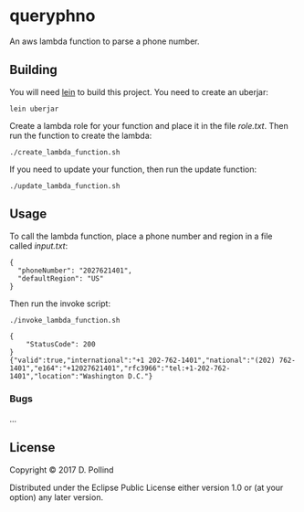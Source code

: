 # queryphno

An aws lambda function to parse a phone number.

## Building

You will need [lein](https://leiningen.org) to build this project.
You need to create an uberjar:
```
lein uberjar
```
Create a lambda role for your function and place it in the file
*role.txt*. Then run the function to create the lambda:
```
./create_lambda_function.sh
```
If you need to update your function, then run the update function:
```
./update_lambda_function.sh
```
## Usage
To call the lambda function, place a phone number and region in a file called
*input.txt*:

```
{
  "phoneNumber": "2027621401",
  "defaultRegion": "US"
}
```
Then run the invoke script:
```
./invoke_lambda_function.sh

{
    "StatusCode": 200
}
{"valid":true,"international":"+1 202-762-1401","national":"(202) 762-1401","e164":"+12027621401","rfc3966":"tel:+1-202-762-1401","location":"Washington D.C."}
```
### Bugs

...

## License

Copyright © 2017 D. Pollind

Distributed under the Eclipse Public License either version 1.0 or (at
your option) any later version.

